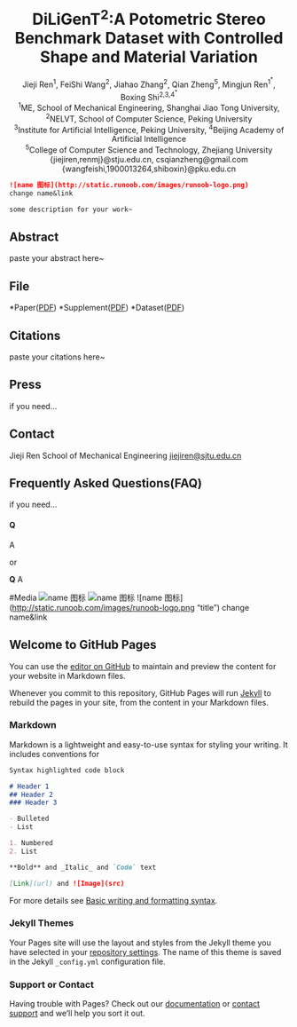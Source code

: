# <center><b>DiLiGenT<sup>2</sup>:A Potometric Stereo Benchmark Dataset with Controlled Shape and Material Variation</b></center>

<center>Jieji Ren<sup>1</sup>, FeiShi Wang<sup>2</sup>, Jiahao Zhang<sup>2</sup>, Qian Zheng<sup>5</sup>, Mingjun Ren<sup>1<sup>*</sup></sup>, Boxing Shi<sup>2,3,4<sup>*</sup></sup></center>
<center><sup>1</sup>ME, School of Mechanical Engineering, Shanghai Jiao Tong University, <sup>2</sup>NELVT, School of Computer Science, Peking University</center>
<center><sup>3</sup>Institute for Artificial Intelligence, Peking University, <sup>4</sup>Beijing Academy of Artificial Intelligence</center>
<center><sup>5</sup>College of Computer Science and Technology, Zhejiang University</center>
<center>{jiejiren,renmj}@stju.edu.cn, csqianzheng@gmail.com</center>
<center>{wangfeishi,1900013264,shiboxin}@pku.edu.cn</center>



 ```markdown
![name 图标](http://static.runoob.com/images/runoob-logo.png)
change name&link

some description for your work~
```


## Abstract
paste your abstract here~




## File
*Paper([PDF](ww.baidu.com))
*Supplement([PDF](ww.baidu.com))
*Dataset([PDF](ww.baidu.com))




## Citations
paste your citations here~




## Press
if you need...




## Contact
Jieji Ren
School of Mechanical Engineering
jiejiren@sjtu.edu.cn




## Frequently Asked Questions(FAQ)
if you need...
#### Q
A

or

**Q**
A





#Media
![name 图标](http://static.runoob.com/images/runoob-logo.png)
![name 图标](http://static.runoob.com/images/runoob-logo.png)
![name 图标](http://static.runoob.com/images/runoob-logo.png “title”)
change name&link


## Welcome to GitHub Pages

You can use the [editor on GitHub](https://github.com/LoieSun/LoieSun.github.io/edit/main/index.md) to maintain and preview the content for your website in Markdown files.

Whenever you commit to this repository, GitHub Pages will run [Jekyll](https://jekyllrb.com/) to rebuild the pages in your site, from the content in your Markdown files.

### Markdown

Markdown is a lightweight and easy-to-use syntax for styling your writing. It includes conventions for

```markdown
Syntax highlighted code block

# Header 1
## Header 2
### Header 3

- Bulleted
- List

1. Numbered
2. List

**Bold** and _Italic_ and `Code` text

[Link](url) and ![Image](src)
```

For more details see [Basic writing and formatting syntax](https://docs.github.com/en/github/writing-on-github/getting-started-with-writing-and-formatting-on-github/basic-writing-and-formatting-syntax).

### Jekyll Themes

Your Pages site will use the layout and styles from the Jekyll theme you have selected in your [repository settings](https://github.com/LoieSun/LoieSun.github.io/settings/pages). The name of this theme is saved in the Jekyll `_config.yml` configuration file.

### Support or Contact

Having trouble with Pages? Check out our [documentation](https://docs.github.com/categories/github-pages-basics/) or [contact support](https://support.github.com/contact) and we’ll help you sort it out.
